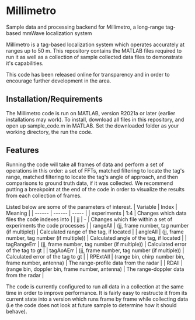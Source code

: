 # Millimetro
 Sample data and processing backend for Millimetro, a long-range tag-based mmWave localization system

Millimetro is a tag-based localization system which operates accurately at ranges up to 50 m. This repository contains the MATLAB files required to run it as well as a collection of sample collected data files to demonstrate it's capabilities.

This code has been released online for transparency and in order to encourage further development in the area.

## Installation/Requirements

The Millimetro code is run on MATLAB, version R2021a or later (earlier installations may work). To install, download all files in this repository, and open up sample_code.m in MATLAB. Set the downloaded folder as your working directory, the run the code. 

## Features
Running the code will take all frames of data and perform a set of operations in this order: a set of FFTs, matched filtering to locate the tag's range,  matched filtering to locate the tag's angle of approach, and then comparisons to ground truth data, if it was collected. We recommend putting a breakpoint at the end of the code in order to visualize the results from each collection of frames.

Listed below are some of the parameters of interest.
| Variable | Index | Meaning |
| ------ | ------ | ----- |
| experiments | 1:4 | Changes which data files the code indexes into |
| jj | - | Changes which file within a set of experiments the code processes |
| rangeAll | (jj, frame number, tag number (if multiple)) | Calculated range of the tag, if located |
| angleAll | (jj, frame number, tag number (if multiple)) | Calculated angle of the tag, if located |
| tagRangeErr | (jj, frame number, tag number (if multiple)) | Calculated error of the tag to gt |
| tagAoAErr | (jj, frame number, tag number (if multiple)) | Calculated error of the tag to gt |
| RPExtAll | (range bin, chirp number bin, frame number, antenna) | The range-profile data from the radar |
| RDAll | (range bin, doppler bin, frame number, antenna) | The range-doppler data from the radar |

The code is currently configured to run all data in a collection at the same time in order to improve performance. It is fairly easy to restructe it from its current state into a version which runs frame by frame while collecting data (i.e the code does not look at future sample to determine how it should behave).

